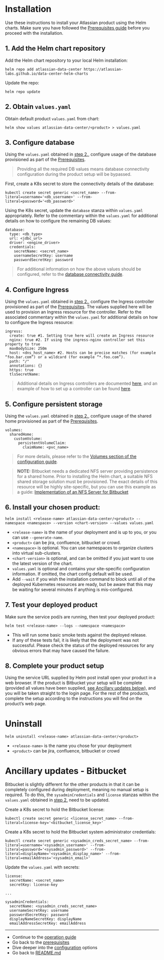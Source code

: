 # Installation 

Use these instructions to install your Atlassian product using the Helm charts. Make sure you have followed the [Prerequisites guide](PREREQUISITES.md) before you proceed with the installation.

## 1. Add the Helm chart repository

Add the Helm chart repository to your local Helm installation:

```shell
helm repo add atlassian-data-center https://atlassian-labs.github.io/data-center-helm-charts
```
Update the repo:
```shell:
helm repo update
```

## 2. Obtain `values.yaml`

Obtain default product `values.yaml` from chart:
```shell
helm show values atlassian-data-center/<product> > values.yaml
```

## 3. Configure database
Using the `values.yaml` obtained in [step 2.](#Obtain-values.yaml), configure usage of the database provisioned as part of the [Prerequisites](PREREQUISITES.md). 

> Providing all the required DB values means database connectivity configuration during the product setup will be bypassed.

First, create a K8s secret to store the connectivity details of the database:
```shell
kubectl create secret generic <secret_name> --from-literal=username='<db_username>' --from-literal=password='<db_password>'
``` 

Using the K8s secret, update the `database` stanza within `values.yaml` appropriately. Refer to the commentary within the `values.yaml` for additional details on how to configure the remaining DB values:
```shell
database:
  type: <db_type>
  url: <jdbc_url>
  driver: <engine_driver>
  credentials:
    secretName: <secret_name>
    usernameSecretKey: username
    passwordSecretKey: password
```
> For additional information on how the above values should be configured, refer to the [database connectivity guide](CONFIGURATION.md#Database-connectivity).
    
## 4. Configure Ingress
Using the `values.yaml` obtained in [step 2.](#Obtain-values.yaml), configure the Ingress controller provisioned as part of the [Prerequisites](PREREQUISITES.md). The values supplied here will be used to provision an Ingress resource for the controller. Refer to the associated commentary within the `values.yaml` for additional details on how to configure the Ingress resource:

```shell
ingress:
  create: true #1. Setting true here will create an Ingress resource
  nginx: true #2. If using the ingress-nginx controller set this property to true
  maxBodySize: 250m
  host: <dns_host_name> #2. Hosts can be precise matches (for example “foo.bar.com”) or a wildcard (for example “*.foo.com”).
  path: "/"
  annotations: {}
  https: true
  tlsSecretName:
```
> Additional details on Ingress controllers are documented [here](CONFIGURATION.md#Ingress), and an example of how to set up a controller can be found [here](examples/ingress/CONTROLLERS.md).
    
## 5. Configure persistent storage
Using the `values.yaml` obtained in [step 2.](#Obtain-values.yaml), configure usage of the shared home provisioned as part of the [Prerequisites](PREREQUISITES.md).

```shell
volumes:
  sharedHome:
    customVolume:
      persistentVolumeClaim:
        claimName: <pvc_name>
```

> For more details, please refer to the [Volumes section of the configuration guide](CONFIGURATION.md#Volumes).
    
> **NOTE:** Bitbucket needs a dedicated NFS server providing persistence for a shared home. Prior to installing the Helm chart, a suitable NFS shared storage solution must be provisioned. The exact details of this resource will be highly site-specific, but you can use this example as a guide: [Implementation of an NFS Server for Bitbucket](examples/storage/nfs/NFS.md)
    
## 6. Install your chosen product: 

```shell
helm install <release-name> atlassian-data-center/<product> --namespace <namespace> --version <chart-version> --values values.yaml
```

* `<release-name>` is the name of your deployment and is up to you, or you can use `--generate-name`.
* `<product>` can be jira, confluence, bitbucket or crowd.
* `<namespace>` is optional. You can use namespaces to organize clusters into virtual sub-clusters.
* `<chart-version>` is optional, and can be omitted if you just want to use the latest version of the chart.
* `values.yaml` is optional and contains your site-specific configuration information. If omitted, the chart config default will be used.
* Add `--wait` if you wish the installation command to block until all of the deployed Kubernetes resources are ready, but be aware that this may be waiting for several minutes if anything is mis-configured.

## 7. Test your deployed product 

Make sure the service pod/s are running, then test your deployed product:

```shell
helm test <release-name> --logs --namespace <namespace>
```

* This will run some basic smoke tests against the deployed release.
* If any of these tests fail, it is likely that the deployment was not successful. Please check the status of the deployed resources for any obvious errors that may have caused the failure.

## 8. Complete your product setup 

Using the service URL supplied by Helm post install open your product in a web browser. If the product is Bitbucket your setup will be complete (provided all values have been supplied, [see Ancillary updates below](#Ancillary-updates---Bitbucket)), and you will be taken straight to the login page. For the rest of the products, complete the setup according to the instructions you will find on the product’s web page. 

# Uninstall  
```shell
helm uninstall <release-name> atlassian-data-center/<product>
```

* `<release-name>` is the name you chose for your deployment
* `<product>` can be jira, confluence, bitbucket or crowd

# Ancillary updates - Bitbucket
Bitbucket is slightly different for the other products in that it can be completely configured during deployment, meaning no manual setup is required. To do this, the `sysadminCredentials` and `license` stanzas within the `values.yaml` obtained in [step 2.](#Obtain-values.yaml) need to be updated.

Create a K8s secret to hold the Bitbucket license:
```shell
kubectl create secret generic <license_secret_name> --from-literal=license-key='<bitbucket_license_key>'
```
Create a K8s secret to hold the Bitbucket system administrator credentials:
```shell
kubectl create secret generic <sysadmin_creds_secret_name> --from-literal=username='<sysadmin_username>' --from-literal=password='<sysadmin_password>' --from-literal=displayName='<sysadmin_display_name>' --from-literal=emailAddress='<sysadmin_email>'
```

Update the `values.yaml` with secrets:
```shell
license:
  secretName: <secret_name>
  secretKey: license-key
  
...

sysadminCredentials:
  secretName: <sysadmin_creds_secret_name>
  usernameSecretKey: username
  passwordSecretKey: password
  displayNameSecretKey: displayName
  emailAddressSecretKey: emailAddress
```
***

* Continue to the [operation guide](OPERATION.md)
* Go back to the [prerequisites](PREREQUISITES.md) 
* Dive deeper into the [configuration](CONFIGURATION.md) options 
* Go back to [README.md](../README.md)